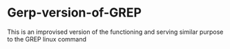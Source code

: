 # Gerp-version-of-GREP
This is an improvised version of the functioning and serving similar purpose to the GREP linux command
